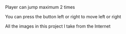 Player can jump maximum 2 times 

You can press the button left or right to move left or right 

All the images in this project I take from the Internet 

